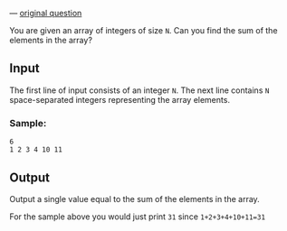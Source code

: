 
&mdash; [original question](https://www.hackerrank.com/challenges/simple-array-sum)

You are given an array of integers of size `N`. Can you find the sum of the
elements in the array?

## Input

The first line of input consists of an integer `N`. The next line contains
`N` space-separated integers representing the array elements.

### Sample:

```
6
1 2 3 4 10 11
```

## Output

Output a single value equal to the sum of the elements in the array.

For the sample above you would just print `31` since `1+2+3+4+10+11=31`

